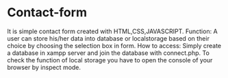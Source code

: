 # Contact-form
It is simple contact form created with HTML,CSS,JAVASCRIPT.
Function:
A user can store his/her data into database or localstorage based on their choice by choosing the selection box in form.
How to access:
Simply create a database in xampp server and join the database with connect.php.
To check the function of local storage you have to open the console of your browser by inspect mode.

